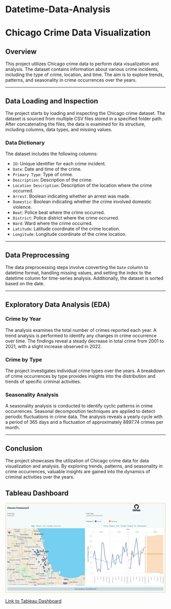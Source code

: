 # Datetime-Data-Analysis
# Chicago Crime Data Visualization

## Overview

This project utilizes Chicago crime data to perform data visualization and analysis. The dataset contains information about various crime incidents, including the type of crime, location, and time. The aim is to explore trends, patterns, and seasonality in crime occurrences over the years.

---

## Data Loading and Inspection

The project starts by loading and inspecting the Chicago crime dataset. The dataset is sourced from multiple CSV files stored in a specified folder path. After concatenating the files, the data is examined for its structure, including columns, data types, and missing values.

### Data Dictionary

The dataset includes the following columns:

- `ID`: Unique identifier for each crime incident.
- `Date`: Date and time of the crime.
- `Primary Type`: Type of crime.
- `Description`: Description of the crime.
- `Location Description`: Description of the location where the crime occurred.
- `Arrest`: Boolean indicating whether an arrest was made.
- `Domestic`: Boolean indicating whether the crime involved domestic violence.
- `Beat`: Police beat where the crime occurred.
- `District`: Police district where the crime occurred.
- `Ward`: Ward where the crime occurred.
- `Latitude`: Latitude coordinate of the crime location.
- `Longitude`: Longitude coordinate of the crime location.

---

## Data Preprocessing

The data preprocessing steps involve converting the `Date` column to datetime format, handling missing values, and setting the index to the datetime column for time-series analysis. Additionally, the dataset is sorted based on the date.

---

## Exploratory Data Analysis (EDA)

### Crime by Year

The analysis examines the total number of crimes reported each year. A trend analysis is performed to identify any changes in crime occurrence over time. The findings reveal a steady decrease in total crime from 2001 to 2021, with a slight increase observed in 2022.

### Crime by Type

The project investigates individual crime types over the years. A breakdown of crime occurrences by type provides insights into the distribution and trends of specific criminal activities.

### Seasonality Analysis

A seasonality analysis is conducted to identify cyclic patterns in crime occurrences. Seasonal decomposition techniques are applied to detect periodic fluctuations in crime data. The analysis reveals a yearly cycle with a period of 365 days and a fluctuation of approximately 8897.74 crimes per month.

---

## Conclusion

The project showcases the utilization of Chicago crime data for data visualization and analysis. By exploring trends, patterns, and seasonality in crime occurrences, valuable insights are gained into the dynamics of criminal activities over the years.

## Tableau Dashboard

![Tableau Dashboard Screenshot](https://github.com/OMONa-E/Datetime-Data-Analysis/blob/main/Chicago%20Crime%20Main%20Dashboard.png)

[Link to Tableau Dashboard](https://public.tableau.com/shared/RQCX2WT7Y?:display_count=n&:origin=viz_share_link)

